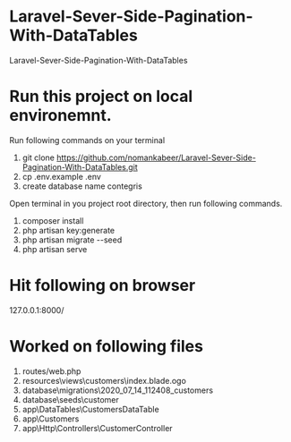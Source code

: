 # Laravel-Sever-Side-Pagination-With-DataTables
 Laravel-Sever-Side-Pagination-With-DataTables

# Run this project on local environemnt.
Run following commands on your terminal
1.  git clone https://github.com/nomankabeer/Laravel-Sever-Side-Pagination-With-DataTables.git
2.  cp .env.example .env
3.  create database name contegris

Open terminal in you project root directory, then run following commands.
1.  composer install
2.  php artisan key:generate
3.  php artisan migrate --seed
4.  php artisan serve

# Hit following on browser
127.0.0.1:8000/

# Worked on following files
1.  routes/web.php
2.  resources\views\customers\index.blade.ogo
3.  database\migrations\2020_07_14_112408_customers
4.  database\seeds\customer
5.  app\DataTables\CustomersDataTable
6.  app\Customers
7.  app\Http\Controllers\CustomerController

